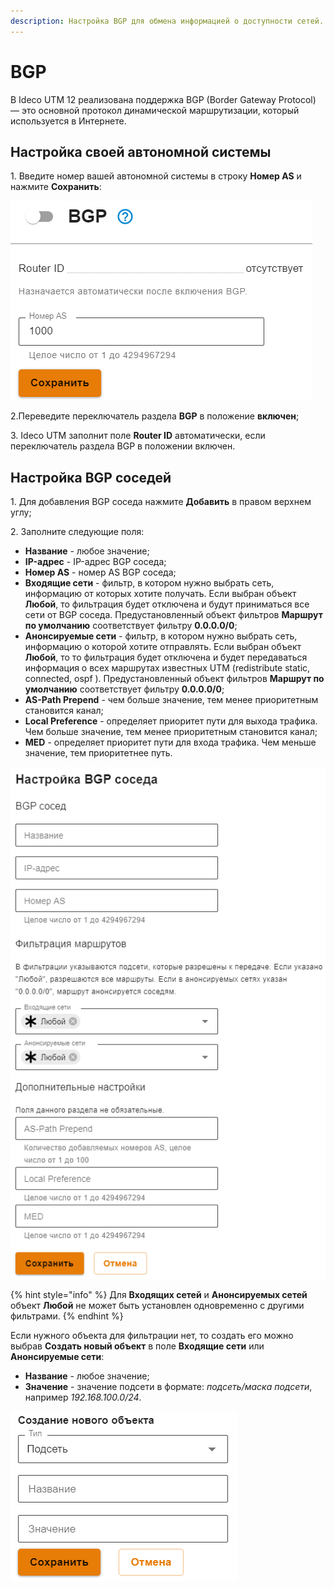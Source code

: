 ```yaml
---
description: Настройка BGP для обмена информацией о доступности сетей.
---
```


# BGP

В Ideco UTM 12 реализована поддержка BGP (Border Gateway Protocol) — это основной протокол динамической маршрутизации, который используется в Интернете.

## Настройка своей автономной системы

1\. Введите номер вашей автономной системы в строку **Номер AS** и нажмите **Сохранить**:

![](../../.gitbook/assets/bgp.png)

2.Переведите переключатель раздела **BGP** в положение **включен**;

3\. Ideco UTM заполнит поле **Router ID** автоматически, если переключатель раздела BGP в положении включен.

## Настройка BGP соседей

1\. Для добавления BGP соседа нажмите **Добавить** в правом верхнем углу;

2\. Заполните следующие поля:

* **Название** - любое значение;
* **IP-адрес** - IP-адрес BGP соседа;
* **Номер AS** - номер AS BGP соседа;
* **Входящие сети** - фильтр, в котором нужно выбрать сеть, информацию от которых хотите получать. Если выбран объект **Любой**, то фильтрация будет отключена и будут приниматься все сети от BGP соседа. Предустановленный объект фильтров **Маршрут по умолчанию** соответствует фильтру **0.0.0.0/0**;
* **Анонсируемые сети** - фильтр, в котором нужно выбрать сеть, информацию о которой хотите отправлять. Если выбран объект **Любой**, то то фильтрация будет отключена и будет передаваться информация о всех маршрутах известных UTM (redistribute static, connected, ospf ). Предустановленный объект фильтров **Маршрут по умолчанию** соответствует фильтру **0.0.0.0/0**;
* **AS-Path Prepend** - чем больше значение, тем менее приоритетным становится канал;
* **Local Preference** - определяет приоритет пути для выхода трафика. Чем больше значение, тем менее приоритетным становится канал;
* **MED** - определяет приоритет пути для входа трафика. Чем меньше значение, тем приоритетнее путь.

![](../../.gitbook/assets/bgp1.png)

{% hint style="info" %}
Для **Входящих сетей** и **Анонсируемых сетей** объект **Любой** не может быть установлен одновременно с другими фильтрами.
{% endhint %}

Если нужного объекта для фильтрации нет, то создать его можно выбрав **Создать новый объект** в поле **Входящие сети** или **Анонсируемые сети**:

* **Название** - любое значение;
* **Значение** - значение подсети в формате: _подсеть/маска подсети_, например _192.168.100.0/24_.

![](../../.gitbook/assets/bgp2.png)

